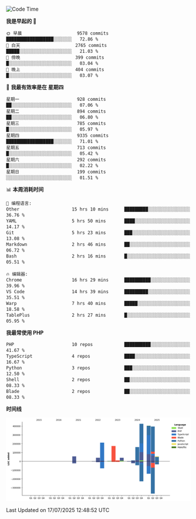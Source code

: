 <!--START_SECTION:waka-->
![Code Time](http://img.shields.io/badge/Code%20Time-3%2C849%20hrs%2021%20mins-blue)

**我是早起的 🐤** 

```text
🌞 早晨                     9578 commits        ██████████████████░░░░░░░   72.86 % 
🌆 白天                     2765 commits        █████░░░░░░░░░░░░░░░░░░░░   21.03 % 
🌃 傍晚                     399 commits         █░░░░░░░░░░░░░░░░░░░░░░░░   03.04 % 
🌙 晚上                     404 commits         █░░░░░░░░░░░░░░░░░░░░░░░░   03.07 % 
```
📅 **我最有效率是在 星期四** 

```text
星期一                      928 commits         ██░░░░░░░░░░░░░░░░░░░░░░░   07.06 % 
星期二                      894 commits         ██░░░░░░░░░░░░░░░░░░░░░░░   06.80 % 
星期三                      785 commits         █░░░░░░░░░░░░░░░░░░░░░░░░   05.97 % 
星期四                      9335 commits        ██████████████████░░░░░░░   71.01 % 
星期五                      713 commits         █░░░░░░░░░░░░░░░░░░░░░░░░   05.42 % 
星期六                      292 commits         █░░░░░░░░░░░░░░░░░░░░░░░░   02.22 % 
星期日                      199 commits         ░░░░░░░░░░░░░░░░░░░░░░░░░   01.51 % 
```


📊 **本周消耗时间** 

```text
💬 编程语言: 
Other                    15 hrs 10 mins      █████████░░░░░░░░░░░░░░░░   36.76 % 
YAML                     5 hrs 50 mins       ████░░░░░░░░░░░░░░░░░░░░░   14.17 % 
Git                      5 hrs 23 mins       ███░░░░░░░░░░░░░░░░░░░░░░   13.08 % 
Markdown                 2 hrs 46 mins       ██░░░░░░░░░░░░░░░░░░░░░░░   06.72 % 
Bash                     2 hrs 16 mins       █░░░░░░░░░░░░░░░░░░░░░░░░   05.51 % 

🔥 编辑器: 
Chrome                   16 hrs 29 mins      ██████████░░░░░░░░░░░░░░░   39.96 % 
VS Code                  14 hrs 39 mins      █████████░░░░░░░░░░░░░░░░   35.51 % 
Warp                     7 hrs 40 mins       █████░░░░░░░░░░░░░░░░░░░░   18.58 % 
TablePlus                2 hrs 27 mins       █░░░░░░░░░░░░░░░░░░░░░░░░   05.95 % 
```

**我最常使用 PHP** 

```text
PHP                      10 repos            ██████████░░░░░░░░░░░░░░░   41.67 % 
TypeScript               4 repos             ████░░░░░░░░░░░░░░░░░░░░░   16.67 % 
Python                   3 repos             ███░░░░░░░░░░░░░░░░░░░░░░   12.50 % 
Shell                    2 repos             ██░░░░░░░░░░░░░░░░░░░░░░░   08.33 % 
Blade                    2 repos             ██░░░░░░░░░░░░░░░░░░░░░░░   08.33 % 
```



**时间线**

![Lines of Code chart](https://raw.githubusercontent.com/abrahamgreyson/abrahamgreyson/main/assets/bar_graph.png)


 Last Updated on 17/07/2025 12:48:52 UTC
<!--END_SECTION:waka-->
